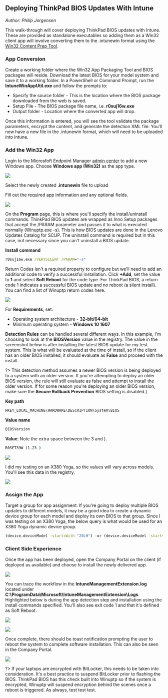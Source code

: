 ## Deploying ThinkPad BIOS Updates With Intune
*Author: Philip Jorgensen*

This walk-through will cover deploying ThinkPad BIOS updates with Intune. These are provided as standalone executables so adding them as a Win32 client app will involve converting them to the .intunewin format using the [Win32 Content Prep Tool](https://github.com/Microsoft/Microsoft-Win32-Content-Prep-Tool). 

### App Conversion
Create a working folder where the Win32 App Packaging Tool and BIOS packages will reside. Download the latest BIOS for your model system and save it to a working folder. In a PowerShell or Command Prompt, run the **IntuneWinAppUtil.exe** and follow the prompts to:

- Specify the source folder - This is the location where the BIOS package downloaded from the web is saved.
- Setup File - The BIOS package file name, i.e. **r0suj16w.exe**
- Output folder - Location where the converted app will drop.   

Once this information is entered, you will see the tool validate the package parameters, encrypt the content, and generate the detection XML file.  You'll now have a new file in the .intunewin format, which will need to be uploaded into Intune.

### Add the Win32 App
Login to the Microsfoft Endpoint Manager [admin center](https://endpoint.microsoft.com/#blade/Microsoft_Intune_DeviceSettings/AppsWindowsMenu/windowsApps) to add a new Windows app. Choose **Windows app (Win32)** as the app type.

![](../img/2019/intune_bios_deploy//image1.jpg)

Select the newly created **.intunewin** file to upload

Fill out the required app information and any optional fields.

![](../img/2019/intune_bios_deploy//image2.jpg)

On the **Program** page, this is where you'll specify the install/uninstall commands. ThinkPad BIOS updates are wrapped as Inno Setup packages that accept the /PARAM parameter and passes it to what is executed normally (Winuptp.exe -s). This is how BIOS updates are done in the Lenovo Updates Catalog for SCUP. The uninstall command is required but in this case, not necessary since you can't uninstall a BIOS update.

**Install command**
```cmd
r0suj16w.exe /VERYSILENT /PARAM="-s"
```

Return Codes isn't a required property to configure but we'll need to add an additional code to verify a successful installation. Click **+Add**, set the value to **1** and select **Soft Reboot** for the code type.  For ThinkPad BIOS, a return code 1 indicates a successful BIOS update and no reboot (a silent install).  You can find a list of Winuptp return codes here.

![](../img/2019/intune_bios_deploy//image3.jpg)

For **Requirements**, set:
- Operating system architecture - **32-bit/64-bit**
- Minimum operating system - **Windows 10 1607**

**Detection Rules** can be handled several different ways. In this example, I'm choosing to look at the **BIOSVersion** value in the registry. The value in the screenshot below is after installing the latest BIOS update for my test system. This is what will be evaluated at the time of install, so if the client has an older BIOS installed, it should evaluate as **False** and proceed with the install.

?> This detection method assumes a newer BIOS version is being deployed to a system with an older version. If you're attempting to deploy an older BIOS version, the rule will still evaluate as false and attempt to install the older version. If for some reason you're deploying an older BIOS version, make sure the **Secure Rollback Prevention** BIOS setting is disabled.)

**Key path**
```cmd
HKEY_LOCAL_MACHINE\HARDWARE\DESCRIPTION\System\BIOS
```

**Value name**
```cmd
BIOSVersion
```

**Value**: Note the extra space between the 3 and ).
```cmd
R0SET39W (1.23 )
```

![](../img/2019/intune_bios_deploy//image4.jpg)

I did my testing on an X380 Yoga, so the values will vary across models.  You'll see this data in the registry.

![](../img/2019/intune_bios_deploy//image5.jpg)


### Assign the App
Target a group for app assignment. If you're going to deploy multiple BIOS updates to different models, it may be a good idea to create a dynamic device group for each model and deploy its own BIOS to that group.  Since I was testing on an X380 Yoga, the below query is what would be used for an X380 Yoga dynamic device group. 

```cmd
(device.deviceModel -startsWith "20LH") -or (device.deviceModel -startsWith "20LJ")
```

### Client Side Experience
Once the app has been deployed, open the Company Portal on the client (if deployed as available) and choose to install the newly delivered app.

![](../img/2019/intune_bios_deploy//image6.jpg)

You can trace the workflow in the **IntuneManagementExtension.log** located under **C:\ProgramData\Microsoft\IntuneManagementExtension\Logs**. Highlighted below is during the app detection step and installation using the install commands specified.  You'll also see exit code 1 and that it's defined as Soft Reboot.

![](../img/2019/intune_bios_deploy//image7.jpg)

![](../img/2019/intune_bios_deploy//image8.jpg)

Once complete, there should be toast notification prompting the user to reboot the system to complete software installation. This can also be seen in the Company Portal.

![](../img/2019/intune_bios_deploy//image9.jpg)

?> If your laptops are encrypted with BitLocker, this needs to be taken into consideration. It's a best practice to suspend BitLocker prior to flashing the BIOS. ThinkPad BIOS has this check built into Winuptp so if the system is encrypted, Winuptp will suspend encryption behind the scenes once a reboot is triggered. As always, test test test. 